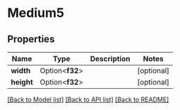# Medium5

## Properties

Name | Type | Description | Notes
------------ | ------------- | ------------- | -------------
**width** | Option<**f32**> |  | [optional]
**height** | Option<**f32**> |  | [optional]

[[Back to Model list]](../README.md#documentation-for-models) [[Back to API list]](../README.md#documentation-for-api-endpoints) [[Back to README]](../README.md)



